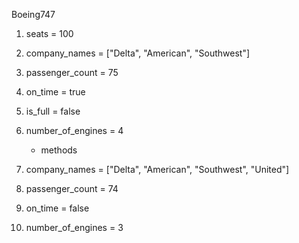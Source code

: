 Boeing747

1. seats = 100
2. company_names = ["Delta", "American", "Southwest"]
3. passenger_count = 75
4. on_time = true
5. is_full = false
6. number_of_engines = 4

   * methods

1. company_names = ["Delta", "American", "Southwest", "United"]
2. passenger_count = 74
3. on_time = false
4. number_of_engines = 3




#
